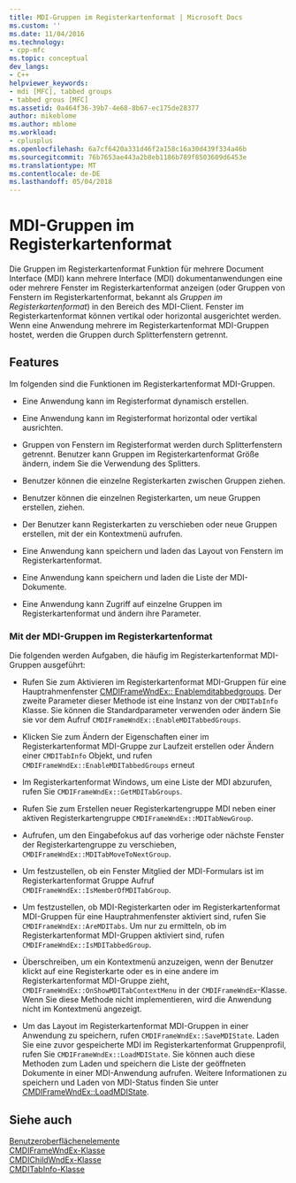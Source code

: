 ```yaml
---
title: MDI-Gruppen im Registerkartenformat | Microsoft Docs
ms.custom: ''
ms.date: 11/04/2016
ms.technology:
- cpp-mfc
ms.topic: conceptual
dev_langs:
- C++
helpviewer_keywords:
- mdi [MFC], tabbed groups
- tabbed grous [MFC]
ms.assetid: 0a464f36-39b7-4e68-8b67-ec175de28377
author: mikeblome
ms.author: mblome
ms.workload:
- cplusplus
ms.openlocfilehash: 6a7cf6420a331d46f2a158c16a30d439f334a46b
ms.sourcegitcommit: 76b7653ae443a2b8eb1186b789f8503609d6453e
ms.translationtype: MT
ms.contentlocale: de-DE
ms.lasthandoff: 05/04/2018
---
```

# <a name="mdi-tabbed-groups"></a>MDI-Gruppen im Registerkartenformat
Die Gruppen im Registerkartenformat Funktion für mehrere Document Interface (MDI) kann mehrere Interface (MDI) dokumentanwendungen eine oder mehrere Fenster im Registerkartenformat anzeigen (oder Gruppen von Fenstern im Registerkartenformat, bekannt als *Gruppen im Registerkartenformat*) in den Bereich des MDI-Client. Fenster im Registerkartenformat können vertikal oder horizontal ausgerichtet werden. Wenn eine Anwendung mehrere im Registerkartenformat MDI-Gruppen hostet, werden die Gruppen durch Splitterfenstern getrennt.  
  
## <a name="features"></a>Features  
 Im folgenden sind die Funktionen im Registerkartenformat MDI-Gruppen.  
  
-   Eine Anwendung kann im Registerformat dynamisch erstellen.  
  
-   Eine Anwendung kann im Registerformat horizontal oder vertikal ausrichten.  
  
-   Gruppen von Fenstern im Registerformat werden durch Splitterfenstern getrennt. Benutzer kann Gruppen im Registerkartenformat Größe ändern, indem Sie die Verwendung des Splitters.  
  
-   Benutzer können die einzelne Registerkarten zwischen Gruppen ziehen.  
  
-   Benutzer können die einzelnen Registerkarten, um neue Gruppen erstellen, ziehen.  
  
-   Der Benutzer kann Registerkarten zu verschieben oder neue Gruppen erstellen, mit der ein Kontextmenü aufrufen.  
  
-   Eine Anwendung kann speichern und laden das Layout von Fenstern im Registerkartenformat.  
  
-   Eine Anwendung kann speichern und laden die Liste der MDI-Dokumente.  
  
-   Eine Anwendung kann Zugriff auf einzelne Gruppen im Registerkartenformat und ändern ihre Parameter.  
  
### <a name="using-mdi-tabbed-groups"></a>Mit der MDI-Gruppen im Registerkartenformat  
 Die folgenden werden Aufgaben, die häufig im Registerkartenformat MDI-Gruppen ausgeführt:  
  
-   Rufen Sie zum Aktivieren im Registerkartenformat MDI-Gruppen für eine Hauptrahmenfenster [CMDIFrameWndEx:: Enablemditabbedgroups](../mfc/reference/cmdiframewndex-class.md#enablemditabbedgroups). Der zweite Parameter dieser Methode ist eine Instanz von der `CMDITabInfo` Klasse. Sie können die Standardparameter verwenden oder ändern Sie sie vor dem Aufruf `CMDIFrameWndEx::EnableMDITabbedGroups`.  
  
-   Klicken Sie zum Ändern der Eigenschaften einer im Registerkartenformat MDI-Gruppe zur Laufzeit erstellen oder Ändern einer `CMDITabInfo` Objekt, und rufen `CMDIFrameWndEx::EnableMDITabbedGroups` erneut  
  
-   Im Registerkartenformat Windows, um eine Liste der MDI abzurufen, rufen Sie `CMDIFrameWndEx::GetMDITabGroups`.  
  
-   Rufen Sie zum Erstellen neuer Registerkartengruppe MDI neben einer aktiven Registerkartengruppe `CMDIFrameWndEx::MDITabNewGroup`.  
  
-   Aufrufen, um den Eingabefokus auf das vorherige oder nächste Fenster der Registerkartengruppe zu verschieben, `CMDIFrameWndEx::MDITabMoveToNextGroup`.  
  
-   Um festzustellen, ob ein Fenster Mitglied der MDI-Formulars ist im Registerkartenformat Gruppe Aufruf `CMDIFrameWndEx::IsMemberOfMDITabGroup`.  
  
-   Um festzustellen, ob MDI-Registerkarten oder im Registerkartenformat MDI-Gruppen für eine Hauptrahmenfenster aktiviert sind, rufen Sie `CMDIFrameWndEx::AreMDITabs`. Um nur zu ermitteln, ob im Registerkartenformat MDI-Gruppen aktiviert sind, rufen `CMDIFrameWndEx::IsMDITabbedGroup`.  
  
-   Überschreiben, um ein Kontextmenü anzuzeigen, wenn der Benutzer klickt auf eine Registerkarte oder es in eine andere im Registerkartenformat MDI-Gruppe zieht, `CMDIFrameWndEx::OnShowMDITabContextMenu` in der `CMDIFrameWndEx`-Klasse. Wenn Sie diese Methode nicht implementieren, wird die Anwendung nicht im Kontextmenü angezeigt.  
  
-   Um das Layout im Registerkartenformat MDI-Gruppen in einer Anwendung zu speichern, rufen `CMDIFrameWndEx::SaveMDIState`. Laden Sie eine zuvor gespeicherte MDI im Registerkartenformat Gruppenprofil, rufen Sie `CMDIFrameWndEx::LoadMDIState`. Sie können auch diese Methoden zum Laden und speichern die Liste der geöffneten Dokumente in einer MDI-Anwendung aufrufen. Weitere Informationen zu speichern und Laden von MDI-Status finden Sie unter [CMDIFrameWndEx::LoadMDIState](../mfc/reference/cmdiframewndex-class.md#loadmdistate).  
  
## <a name="see-also"></a>Siehe auch  
 [Benutzeroberflächenelemente](../mfc/user-interface-elements-mfc.md)   
 [CMDIFrameWndEx-Klasse](../mfc/reference/cmdiframewndex-class.md)   
 [CMDIChildWndEx-Klasse](../mfc/reference/cmdichildwndex-class.md)   
 [CMDITabInfo-Klasse](../mfc/reference/cmditabinfo-class.md)
